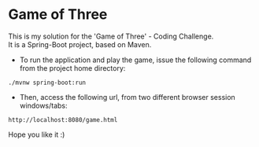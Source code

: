 # Game of Three
This is my solution for the 'Game of Three' - Coding Challenge.  
It is a Spring-Boot project, based on Maven.

* To run the application and play the game, issue the following command from the project home directory:
```
./mvnw spring-boot:run
```
* Then, access the following url, from two different browser session windows/tabs:
```
http://localhost:8080/game.html
```

Hope you like it :)
